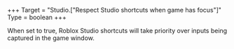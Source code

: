 +++
Target = "Studio.["Respect Studio shortcuts when game has focus"]"
Type = boolean
+++

When set to true, Roblox Studio shortcuts will take priority over inputs being captured in the game window.